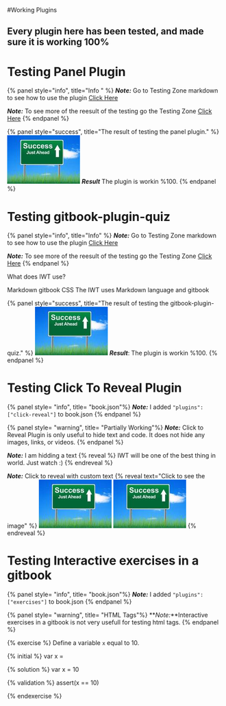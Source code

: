 #Working Plugins 
## Every plugin here has been tested, and made sure it is working 100%

# Testing Panel Plugin
{% panel style="info", title="Info " %}
**_Note:_** Go to Testing Zone markdown to see how to use the plugin
[Click Here](../TestingZone/index.md)

**_Note:_** To see more of the reesult of the testing go the Testing Zone
[Click Here](../TestingZone/index.md)
{% endpanel %}

{% panel style="success", title="The result of testing the panel plugin." %} 
![The answer is YES](images/success.jpg)
**_Result_** The plugin is workin %100.
{% endpanel %}

# Testing gitbook-plugin-quiz
{% panel style="info", title="Info" %}
**_Note:_** Go to Testing Zone markdown to see how to use the plugin
[Click Here](../TestingZone/index.md)

**_Note:_** To see more of the reesult of the testing go the Testing Zone
[Click Here](../TestingZone/index.md)
{% endpanel %}
<quiz name= "Quiz time, This is the title of the quiz" >
    <question multiple>
        <p>What does IWT use?</p>
        <answer correct> Markdown</answer>
        <answer correct> gitbook</answer>
        <answer> CSS </answer>
        <explanation>The IWT uses Markdown language and gitbook</explanation>
    </question>
</quiz>

{% panel style="success", title="The result of testing the gitbook-plugin-quiz." %} 
![The answer is YES](images/success.jpg)
**_Result_**: The plugin is workin %100.
{% endpanel %}

# Testing Click To Reveal Plugin
{% panel style= "info", title= "book.json"%}
**_Note:_** I added `"plugins":["click-reveal"]` to book.json
{% endpanel %}

{% panel style= "warning", title= "Partially Working"%}
**_Note:_** Click to Reveal Plugin is only useful to hide text and code. It does not hide any images, links, or videos. 
{% endpanel %}

**_Note:_** I am hidding a text 
{% reveal %}
    IWT will be one of the best thing in world. Just watch :)
{% endreveal %}

**_Note:_** Click to reveal with custom text
{% reveal text="Click to see the image" %}
    ![success image](images/success.jpg)
    <img src="images/success.jpg" alt="Smiley face">
{% endreveal %}

# Testing Interactive exercises in a gitbook

{% panel style= "info", title= "book.json"%}
**_Note:_** I added `"plugins":["exercises"]` to book.json
{% endpanel %}

{% panel style= "warning", title= "HTML Tags"%}
**_Note:_**Interactive exercises in a gitbook is not very usefull for testing html tags.
{% endpanel %}

{% exercise %}
Define a variable `x` equal to 10.

{% initial %}
var x =

{% solution %}
var x = 10 

{% validation %}
assert(x == 10) 

{% endexercise %}